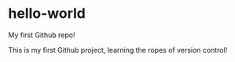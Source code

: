 # hello-world
My first Github repo!

This is my first Github project, learning the ropes of version control!
